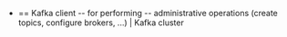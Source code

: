 * == Kafka client -- for performing -- administrative operations (create topics, configure brokers, ...) | Kafka cluster
